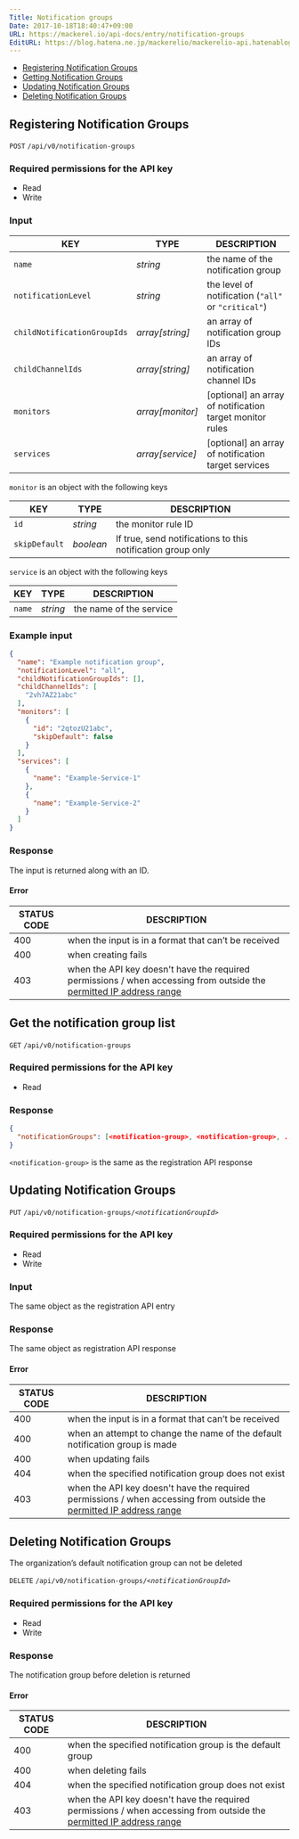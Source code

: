 ```yaml
---
Title: Notification groups
Date: 2017-10-18T18:40:47+09:00
URL: https://mackerel.io/api-docs/entry/notification-groups
EditURL: https://blog.hatena.ne.jp/mackerelio/mackerelio-api.hatenablog.mackerel.io/atom/entry/8599973812309161198
---
```


<ul class="internal-nav">
  <li><a href="#create">Registering Notification Groups</a></li>
  <li><a href="#get">Getting Notification Groups</a></li>
  <li><a href="#update">Updating Notification Groups</a></li>
  <li><a href="#delete">Deleting Notification Groups</a></li>
</ul>


<h2 id="create">Registering Notification Groups</h2>

<p class="type-post">
  <code>POST</code>
  <code>/api/v0/notification-groups</code>
</p>

### Required permissions for the API key

<ul class="api-key border-none">
  <li class="label-read">Read</li>
  <li class="label-write">Write</li>
</ul>

### Input

| KEY                         | TYPE             | DESCRIPTION                              |
| --------------------------- | ---------------- | ---------------------------------------- |
| `name`                      | *string*         | the name of the notification group                       |
| `notificationLevel`         | *string*         | the level of notification (`"all"` or `"critical"`) |
| `childNotificationGroupIds` | *array[string]*  | an array of notification group IDs           |
| `childChannelIds`           | *array[string]*  | an array of notification channel IDs         |
| `monitors`                  | *array[monitor]* | [optional] an array of notification target monitor rules    |
| `services`                  | *array[service]* | [optional] an array of notification target services      |

`monitor` is an object with the following keys

| KEY                         | TYPE             | DESCRIPTION                                    |
| --------------------------- | ---------------- | ---------------------------------------------- |
| `id`                        | *string*         | the monitor rule ID                                 |
| `skipDefault`               | *boolean*        | If true, send notifications to this notification group only |

`service` is an object with the following keys

| KEY                         | TYPE             | DESCRIPTION                              |
| --------------------------- | ---------------- | ---------------------------------------- |
| `name`                      | *string*         | the name of the service                          |

### Example input

```json
{
  "name": "Example notification group",
  "notificationLevel": "all",
  "childNotificationGroupIds": [],
  "childChannelIds": [
    "2vh7AZ21abc"
  ],
  "monitors": [
    {
      "id": "2qtozU21abc",
      "skipDefault": false
    }
  ],
  "services": [
    {
      "name": "Example-Service-1"
    },
    {
      "name": "Example-Service-2"
    }
  ]
}
```

### Response
The input is returned along with an ID.

#### Error

<table class="default api-error-table">
  <thead>
    <tr>
      <th class="status-code">STATUS CODE</th>
      <th class="description">DESCRIPTION</th>
    </tr>
  </thead>
  <tbody>
    <tr>
      <td>400</td>
      <td>when the input is in a format that can’t be received</td>
    </tr>
    <tr>
      <td>400</td>
      <td>when creating fails</td>
    </tr>
    <tr>
      <td>403</td>
      <td>when the API key doesn't have the required permissions / when accessing from outside the <a href="https://support.mackerel.io/hc/en-us/articles/360039701952" target="_blank">permitted IP address range</a></td>
    </tr>
  </tbody>
</table>

<h2 id="get">Get the notification group list</h2>

<p class="type-get">
  <code>GET</code>
  <code>/api/v0/notification-groups</code>
</p>

### Required permissions for the API key

<ul class="api-key border-none">
  <li class="label-read">Read</li>
</ul>

### Response

```json
{
  "notificationGroups": [<notification-group>, <notification-group>, ...]
}
```

`<notification-group>` is the same as the registration API response

<h2 id="update">Updating Notification Groups</h2>

<p class="type-put">
  <code>PUT</code>
  <code>/api/v0/notification-groups/<em>&lt;notificationGroupId&gt</em></code>
</p>

### Required permissions for the API key

<ul class="api-key border-none">
  <li class="label-read">Read</li>
  <li class="label-write">Write</li>
</ul>

### Input

The same object as the registration API entry

### Response

The same object as registration API response

#### Error

<table class="default api-error-table">
  <thead>
    <tr>
      <th class="status-code">STATUS CODE</th>
      <th class="description">DESCRIPTION</th>
    </tr>
  </thead>
  <tbody>
    <tr>
      <td>400</td>
      <td>when the input is in a format that can’t be received</td>
    </tr>
    <tr>
      <td>400</td>
      <td>when an attempt to change the name of the default notification group is made</td>
    </tr>
    <tr>
      <td>400</td>
      <td>when updating fails</td>
    </tr>
    <tr>
      <td>404</td>
      <td>when the specified notification group does not exist</td>
    </tr>
    <tr>
      <td>403</td>
      <td>when the API key doesn't have the required permissions / when accessing from outside the <a href="https://support.mackerel.io/hc/en-us/articles/360039701952" target="_blank">permitted IP address range</a></td>
    </tr>
  </tbody>
</table>

<h2 id="delete">Deleting Notification Groups</h2>
The organization’s default notification group can not be deleted

<p class="type-delete">
  <code>DELETE</code>
  <code>/api/v0/notification-groups/<em>&lt;notificationGroupId&gt</em></code>
</p>

### Required permissions for the API key

<ul class="api-key border-none">
  <li class="label-read">Read</li>
  <li class="label-write">Write</li>
</ul>

### Response

The notification group before deletion is returned

#### Error

<table class="default api-error-table">
  <thead>
    <tr>
      <th class="status-code">STATUS CODE</th>
      <th class="description">DESCRIPTION</th>
    </tr>
  </thead>
  <tbody>
    <tr>
      <td>400</td>
      <td>when the specified notification group is the default group</td>
    </tr>
    <tr>
      <td>400</td>
      <td>when deleting fails</td>
    </tr>
    <tr>
      <td>404</td>
      <td>when the specified notification group does not exist</td>
    </tr>
    <tr>
      <td>403</td>
      <td>when the API key doesn't have the required permissions / when accessing from outside the <a href="https://support.mackerel.io/hc/en-us/articles/360039701952" target="_blank">permitted IP address range</a></td>
    </tr>
  </tbody>
</table>
